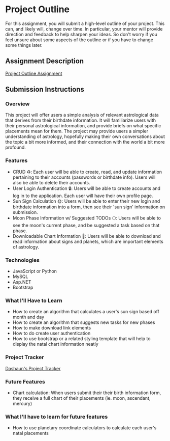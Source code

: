 # Project Outline
For this assignment, you will submit a high-level outline of your project. This can, and likely will, change over time. In particular, your mentor will provide direction and feedback to help sharpen your ideas. So don't worry if you feel unsure about some aspects of the outline or if you have to change some things later.

## Assignment Description
[Project Outline Assignment](https://education.launchcode.org/liftoff/modules/assignments/project-outline)

## Submission Instructions

### Overview
This project will offer users a simple analysis of relevant astrological data that derives from their birthdate information. It will familiarize users with their personal astrological information, and provide briefs on what specific placements mean for them. The project may provide users a simpler understanding of astrology, hopefully making their own conversations about the topic a bit more informed, and their connection with the world a bit more profound.
### Features
- CRUD ♻️: Each user will be able to create, read, and update information pertaining to their accounts (passwords or birthdate info). Users will also be able to delete their accounts.
- User Login Authentication 🔒: Users will be able to create accounts and log in to the application. Each user will have their own profile page.
- Sun Sign Calculation 🌞: Users will be able to enter their new login and birthdate information into a form, then see their 'sun sign' information on submission.
- Moon Phase Information w/ Suggested TODOs 🌕: Users will be able to see the moon's current phase, and be suggested a task based on that phase.
- Downloadable Chart Information 💾: Users will be able to download and read information about signs and planets, which are important elements of astrology.
### Technologies
- JavaScript or Python
- MySQL
- Asp.NET
- Bootstrap
### What I'll Have to Learn
- How to create an algorithm that calculates a user's sun sign based off month and day
- How to create an algorithm that suggests new tasks for new phases
- How to make download link elements
- How to do create user authentication
- How to use bootstrap or a related styling template that will help to display the natal chart information neatly
### Project Tracker
<a href="https://trello.com/b/JaVSRlct/liftoff-project">Dashaun's Project Tracker</a>
### Future Features
- Chart calculation: When users submit their their birth information form, they receive a full chart of their placements (ie. moon, ascendant, mercury)
### What I'll have to learn for future features
- How to use planetary coordinate calculators to calculate each user's natal placements
